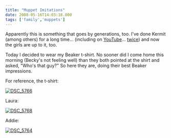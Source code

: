 ```yaml
---
title: "Muppet Imitations"
date: 2008-05-16T14:03:18.000
tags: ['family','muppets']
---
```


Apparently this is something that goes by generations, too. I've done Kermit (among others) for a long time... (including on [YouTube](http://www.youtube.com/watch?v=TAa8zmAe2dI)... [twice](http://www.youtube.com/watch?v=ZYsZuNYgxGY)) and now the girls are up to it, too.

Today I decided to wear my Beaker t-shirt. No sooner did I come home this morning (Becky's not feeling well) than they both pointed at the shirt and asked, "Who's that guy?" So here they are, doing their best Beaker impressions.

For reference, the t-shirt:

[![DSC_5766](http://farm3.static.flickr.com/2020/2497237058_0bfd7556f2.jpg)](http://www.flickr.com/photos/chrishubbs/2497237058/ "DSC_5766 by chrishubbs, on Flickr")

Laura:

[![DSC_5768](http://farm3.static.flickr.com/2293/2497237902_cc3225b8d7.jpg)](http://www.flickr.com/photos/chrishubbs/2497237902/ "DSC_5768 by chrishubbs, on Flickr")

Addie:

[![DSC_5764](http://farm3.static.flickr.com/2131/2496409953_b9473cfd43.jpg)](http://www.flickr.com/photos/chrishubbs/2496409953/ "DSC_5764 by chrishubbs, on Flickr")
